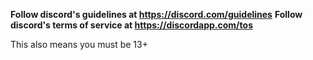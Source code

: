 **Follow discord's guidelines at https://discord.com/guidelines**
**Follow discord's terms of service at https://discordapp.com/tos**

This also means you must be 13+